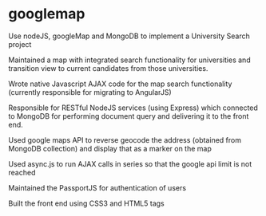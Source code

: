 # googlemap
Use nodeJS, googleMap and MongoDB to implement a University Search project

Maintained a map with integrated search functionality for universities and transition view to current candidates from those universities.


Wrote native Javascript AJAX code for the map search functionality (currently responsible for migrating to AngularJS)


Responsible for RESTful NodeJS services (using Express) which connected to MongoDB for performing document query and delivering it to the front end.


Used google maps API to reverse geocode the address (obtained from MongoDB collection) and display that as a marker on the map


Used async.js to run AJAX calls in series so that the google api limit is not reached


Maintained the PassportJS for authentication of users


Built the front end using CSS3 and HTML5 tags

